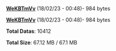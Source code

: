 [**WeKBTmVv**](/data/WeKBTmVv.txt) (18/02/23 - 00:48)- 984 bytes

[**WeKBTmVv**](/data/WeKBTmVv.txt) (18/02/23 - 00:48)- 984 bytes

**Total Datas**: 10412

**Total Size**: 67.12 MB / 67.1 MB